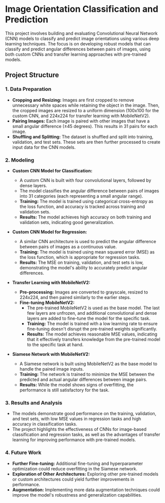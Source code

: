 
# Image Orientation Classification and Prediction

This project involves building and evaluating Convolutional Neural Network (CNN) models to classify and predict image orientations using various deep learning techniques. The focus is on developing robust models that can classify and predict angular differences between pairs of images, using both custom CNNs and transfer learning approaches with pre-trained models.

## Project Structure

### 1. Data Preparation
- **Cropping and Resizing:** Images are first cropped to remove unnecessary white spaces while retaining the object in the image. Then, the cropped images are resized to a uniform dimension (100x100 for the custom CNN, and 224x224 for transfer learning with MobileNetV2).
- **Pairing Images:** Each image is paired with other images that have a small angular difference (±45 degrees). This results in 31 pairs for each image.
- **Shuffling and Splitting:** The dataset is shuffled and split into training, validation, and test sets. These sets are then further processed to create input data for the CNN models.

### 2. Modeling
- **Custom CNN Model for Classification:**
  - A custom CNN is built with four convolutional layers, followed by dense layers.
  - The model classifies the angular difference between pairs of images into 31 categories (each representing a small angular range).
  - **Training:** The model is trained using categorical cross-entropy as the loss function, and accuracy is tracked across training and validation sets.
  - **Results:** The model achieves high accuracy on both training and validation sets, indicating good generalization.

- **Custom CNN Model for Regression:**
  - A similar CNN architecture is used to predict the angular difference between pairs of images as a continuous value.
  - **Training:** The model is trained using mean squared error (MSE) as the loss function, which is appropriate for regression tasks.
  - **Results:** The MSE on training, validation, and test sets is low, demonstrating the model's ability to accurately predict angular differences.

- **Transfer Learning with MobileNetV2:**
  - **Pre-processing:** Images are converted to grayscale, resized to 224x224, and then paired similarly to the earlier steps.
  - **Fine-tuning MobileNetV2:**
    - The pre-trained MobileNetV2 is used as the base model. The last few layers are unfrozen, and additional convolutional and dense layers are added to fine-tune the model for the specific task.
    - **Training:** The model is trained with a low learning rate to ensure fine-tuning doesn't disrupt the pre-trained weights significantly.
    - **Results:** The model achieves reasonable MSE values, indicating that it effectively transfers knowledge from the pre-trained model to the specific task at hand.

- **Siamese Network with MobileNetV2:**
  - A Siamese network is built using MobileNetV2 as the base model to handle the paired image inputs.
  - **Training:** The network is trained to minimize the MSE between the predicted and actual angular differences between image pairs.
  - **Results:** While the model shows signs of overfitting, the performance is still satisfactory for the task.

### 3. Results and Analysis
- The models demonstrate good performance on the training, validation, and test sets, with low MSE values in regression tasks and high accuracy in classification tasks.
- The project highlights the effectiveness of CNNs for image-based classification and regression tasks, as well as the advantages of transfer learning for improving performance with pre-trained models.

### 4. Future Work
- **Further Fine-tuning:** Additional fine-tuning and hyperparameter optimization could reduce overfitting in the Siamese network.
- **Exploration of Other Architectures:** Exploring other pre-trained models or custom architectures could yield further improvements in performance.
- **Augmentation:** Implementing more data augmentation techniques could improve the model's robustness and generalization capabilities.

